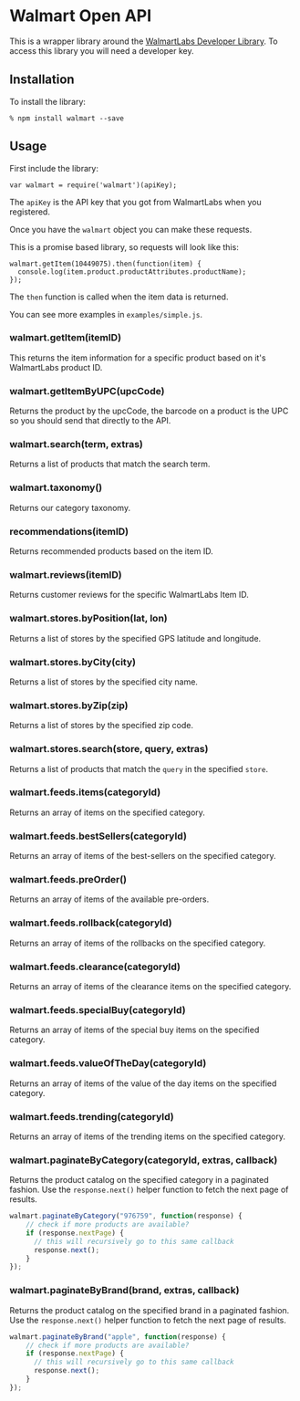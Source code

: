Walmart Open API
================

This is a wrapper library around the [WalmartLabs Developer Library](https://developer.walmartlabs.com).
To access this library you will need a developer key.

## Installation

To install the library:

```
% npm install walmart --save
```

## Usage

First include the library:

```
var walmart = require('walmart')(apiKey);
```

The `apiKey` is the API key that you got from WalmartLabs when you registered.

Once you have the `walmart` object you can make these requests.

This is a promise based library, so requests will look like this:

```
walmart.getItem(10449075).then(function(item) {
  console.log(item.product.productAttributes.productName);
});
```

The `then` function is called when the item data is returned.

You can see more examples in `examples/simple.js`.

### walmart.getItem(itemID)

This returns the item information for a specific product based on it's WalmartLabs product ID.

### walmart.getItemByUPC(upcCode)

Returns the product by the upcCode, the barcode on a product is the UPC so you should send that
directly to the API.

### walmart.search(term, extras)

Returns a list of products that match the search term.

### walmart.taxonomy()

Returns our category taxonomy.

### recommendations(itemID)

Returns recommended products based on the item ID.

### walmart.reviews(itemID)

Returns customer reviews for the specific WalmartLabs Item ID.

### walmart.stores.byPosition(lat, lon)

Returns a list of stores by the specified GPS latitude and longitude.

### walmart.stores.byCity(city)

Returns a list of stores by the specified city name.

### walmart.stores.byZip(zip)

Returns a list of stores by the specified zip code.

### walmart.stores.search(store, query, extras)

Returns a list of products that match the `query` in the specified `store`.

### walmart.feeds.items(categoryId)

Returns an array of items on the specified category.

### walmart.feeds.bestSellers(categoryId)

Returns an array of items of the best-sellers on the specified category.

### walmart.feeds.preOrder()

Returns an array of items of the available pre-orders.

### walmart.feeds.rollback(categoryId)

Returns an array of items of the rollbacks on the specified category.

### walmart.feeds.clearance(categoryId)

Returns an array of items of the clearance items on the specified category.

### walmart.feeds.specialBuy(categoryId)

Returns an array of items of the special buy items on the specified category.

### walmart.feeds.valueOfTheDay(categoryId)

Returns an array of items of the value of the day items on the specified category.

### walmart.feeds.trending(categoryId)

Returns an array of items of the trending items on the specified category.

### walmart.paginateByCategory(categoryId, extras, callback)

Returns the product catalog on the specified category in a paginated fashion. Use the `response.next()` helper function to fetch the next page of results.

```javascript
walmart.paginateByCategory("976759", function(response) {
    // check if more products are available?
    if (response.nextPage) {
      // this will recursively go to this same callback
      response.next();
    }
});
```

### walmart.paginateByBrand(brand, extras, callback)

Returns the product catalog on the specified brand in a paginated fashion. Use the `response.next()` helper function to fetch the next page of results.

```javascript
walmart.paginateByBrand("apple", function(response) {
    // check if more products are available?
    if (response.nextPage) {
      // this will recursively go to this same callback
      response.next();
    }
});
```
